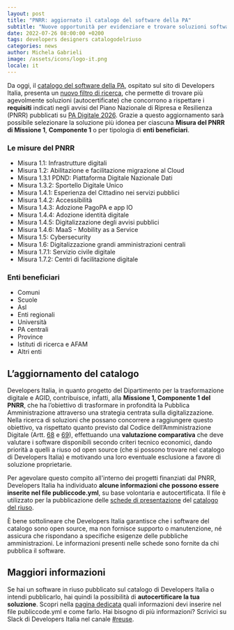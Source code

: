 ```yaml
---
layout: post
title: "PNRR: aggiornato il catalogo del software della PA"
subtitle: "Nuove opportunità per evidenziare e trovare soluzioni software in riuso utili al rispetto dei requisiti degli avvisi di PA digitale 2026."
date: 2022-07-26 08:00:00 +0200
tags: developers designers catalogodelriuso
categories: news
author: Michela Gabrieli
image: /assets/icons/logo-it.png
locale: it
---
```

Da oggi, il [catalogo del software della PA](https://developers.italia.it/it/software), ospitato sul sito di Developers Italia, presenta un [nuovo filtro di ricerca](https://developers.italia.it/it/search?pnrr=1), che permette di trovare più agevolmente soluzioni (autocertificate) che concorrono a rispettare i **requisiti** indicati negli avvisi del Piano Nazionale di Ripresa e Resilienza (PNRR) pubblicati su [PA Digitale 2026](https://padigitale2026.gov.it/). Grazie a questo aggiornamento sarà possibile selezionare la soluzione più idonea per ciascuna **Misura del PNRR di Missione 1**, **Componente 1** o per tipologia di **enti beneficiari**.

### Le misure del PNRR

- Misura 1.1: Infrastrutture digitali
- Misura 1.2: Abilitazione e facilitazione migrazione al Cloud
- Misura 1.3.1 PDND: Piattaforma Digitale Nazionale Dati
- Misura 1.3.2: Sportello Digitale Unico
- Misura 1.4.1: Esperienza del Cittadino nei servizi pubblici
- Misura 1.4.2: Accessibilità
- Misura 1.4.3: Adozione PagoPA e app IO
- Misura 1.4.4: Adozione identità digitale
- Misura 1.4.5: Digitalizzazione degli avvisi pubblici
- Misura 1.4.6: MaaS - Mobility as a Service
- Misura 1.5: Cybersecurity
- Misura 1.6: Digitalizzazione grandi amministrazioni centrali
- Misura 1.7.1: Servizio civile digitale
- Misura 1.7.2: Centri di facilitazione digitale

### Enti beneficiari

- Comuni
- Scuole
- Asl
- Enti regionali
- Università
- PA centrali
- Province
- Istituti di ricerca e AFAM
- Altri enti

## L’aggiornamento del catalogo

Developers Italia, in quanto progetto del Dipartimento per la trasformazione digitale e AGID, contribuisce, infatti, alla **Missione 1, Componente 1 del PNRR**, che ha l’obiettivo di trasformare in profondità la Pubblica Amministrazione attraverso una strategia centrata sulla digitalizzazione. 
Nella ricerca di soluzioni che possano concorrere a raggiungere questo obiettivo, va rispettato quanto previsto dal Codice dell’Amministrazione Digitale (Artt. [68](https://docs.italia.it/italia/piano-triennale-ict/codice-amministrazione-digitale-docs/it/v2021-07-30/_rst/capo_VI-articolo_68.html) e [69](https://docs.italia.it/italia/piano-triennale-ict/codice-amministrazione-digitale-docs/it/v2021-07-30/_rst/capo_VI-articolo_69.html)), effettuando una **valutazione comparativa** che deve valutare i software disponibili secondo criteri tecnico economici, dando priorità a quelli a riuso od open source (che si possono trovare nel catalogo di Developers Italia) e motivando una loro eventuale esclusione a favore di soluzione proprietarie.

Per agevolare questo compito all'interno dei progetti finanziati dal PNRR, Developers Italia ha individuato **alcune informazioni che possono essere inserite nel file publiccode.yml**, su base volontaria e autocertificata. Il file è utilizzato per la pubblicazione delle [schede di presentazione](https://developers.italia.it/it/search?type=software_reuse&sort_by=release_date&page=0) del [catalogo del riuso](https://developers.italia.it/it/software).

È bene sottolineare che Developers Italia garantisce che i software del catalogo sono open source, ma non fornisce supporto o manutenzione, né assicura che rispondano a specifiche esigenze delle pubbliche amministrazioni. Le informazioni presenti nelle schede sono fornite da chi pubblica il software.

## Maggiori informazioni 

Se hai un software in riuso pubblicato sul catalogo di Developers Italia o intendi pubblicarlo, hai quindi la possibilità di **autocertificare la tua soluzione**. Scopri nella [pagina dedicata](https://developers.italia.it/it/riuso/pubblicazione#istruzioni) quali informazioni devi inserire nel file publiccode.yml e come farlo. Hai bisogno di più informazioni? Scrivici su Slack di Developers Italia nel canale [#reuse](https://developersitalia.slack.com/archives/CJRSS5S9W).



























